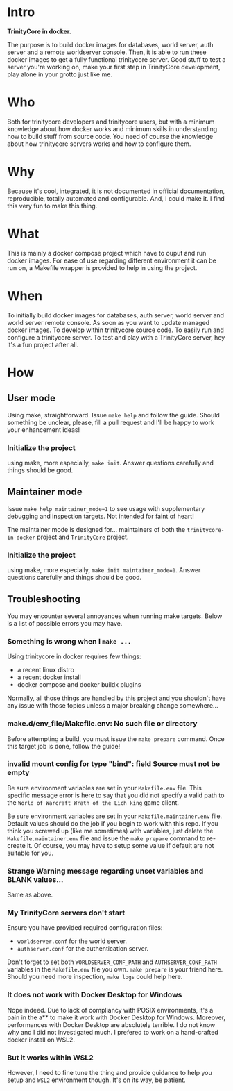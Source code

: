 # Intro

**TrinityCore in docker.**

The purpose is to build docker images for databases, world server, auth server
and a remote worldserver console.
Then, it is able to run these docker images to get a fully functional
trinitycore server.
Good stuff to test a server you're working on, make your first step in
TrinityCore development, play alone in your grotto just like me.

# Who

Both for trinitycore developers and trinitycore users, but with a minimum
knowledge about how docker works and minimum skills in understanding how to
build stuff from source code. You need of course the knowledge about how
trinitycore servers works and how to configure them.

# Why

Because it's cool, integrated, it is not documented in official documentation,
reproducible, totally automated and configurable.
And, I could make it. I find this very fun to make this thing.

# What

This is mainly a docker compose project which have to ouput and run docker
images.
For ease of use regarding different environment it can be run on, a Makefile
wrapper is provided to help in using the project.

# When

To initially build docker images for databases, auth server, world server and
world server remote console.
As soon as you want to update managed docker images.
To develop within trinitycore source code.
To easily run and configure a trinitycore server.
To test and play with a TrinityCore server, hey it's a fun project after all.

# How

## User mode

Using make, straightforward.
Issue `make help` and follow the guide.
Should something be unclear, please, fill a pull request and I'll be happy to
work your enhancement ideas!

### Initialize the project

using make, more especially, `make init`.
Answer questions carefully and things should be good.

## Maintainer mode

Issue `make help maintainer_mode=1` to see usage with supplementary debugging
and inspection targets. Not intended for faint of heart!

The maintainer mode is designed for... maintainers of both the
`trinitycore-in-docker` project and `TrinityCore` project.

### Initialize the project

using make, more especially, `make init maintainer_mode=1`.
Answer questions carefully and things should be good.

## Troubleshooting

You may encounter several annoyances when running make targets. Below is a list
of possible errors you may have.

### Something is wrong when I `make ...`

Using trinitycore in docker requires few things:

- a recent linux distro
- a recent docker install
- docker compose and docker buildx plugins

Normally, all those things are handled by this project and you shouldn't have
any issue with those topics unless a major breaking change somewhere...

### make.d/env_file/Makefile.env: No such file or directory

Before attempting a build, you must issue the `make prepare` command. Once this
target job is done, follow the guide!

### invalid mount config for type "bind": field Source must not be empty

Be sure environment variables are set in your `Makefile.env` file.
This specific message error is here to say that you did not specify a valid
path to the `World of Warcraft Wrath of the Lich king` game client.

Be sure environment variables are set in your `Makefile.maintainer.env` file.
Default values should do the job if you begin to work with this repo.
If you think you screwed up (like me sometimes) with variables, just delete the
`Makefile.maintainer.env` file and issue the `make prepare` command to
re-create it.
Of course, you may have to setup some value if default are not suitable for
you.

### Strange Warning message regarding unset variables and BLANK values...

Same as above.

### My TrinityCore servers don't start

Ensure you have provided required configuration files:

- `worldserver.conf` for the world server.
- `authserver.conf` for the authentication server.

Don't forget to set both `WORLDSERVER_CONF_PATH` and `AUTHSERVER_CONF_PATH`
variables in the `Makefile.env` file you own.
`make prepare` is your friend here.
Should you need more inspection, `make logs` could help here.

### It does not work with Docker Desktop for Windows

Nope indeed. Due to lack of compliancy with POSIX environments, it's a pain in
the a\*\* to make it work with Docker Desktop for Windows. Moreover,
performances with Docker Desktop are absolutely terrible. I do not know why and
I did not investigated much. I prefered to work on a hand-crafted docker
install on WSL2.

### But it works within WSL2

However, I need to fine tune the thing and provide guidance to help you setup
and `WSL2` environment though. It's on its way, be patient.
